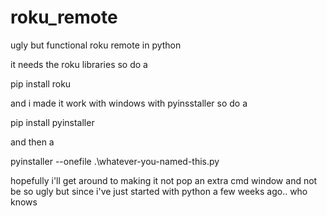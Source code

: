 # roku_remote
ugly but functional roku remote in python


it needs the roku libraries so do a

pip install roku

and i made it work with windows with pyinsstaller so do a

pip install pyinstaller

and then a

pyinstaller --onefile .\whatever-you-named-this.py

hopefully i'll get around to making it not pop an extra cmd window and not be so ugly but since i've just started with python a few weeks ago.. who knows
